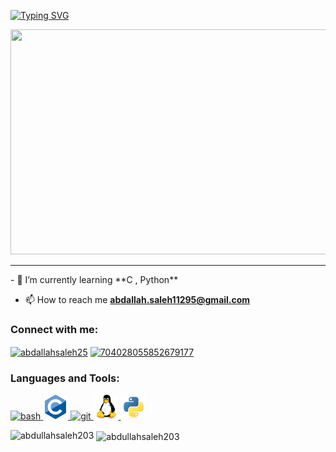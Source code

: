 <a href="https://git.io/typing-svg"><img src="https://readme-typing-svg.herokuapp.com?font=Fira+Code&duration=5003&pause=1000&color=F70000&background=2A5EFF00&width=435&lines=+++Welcome+to+my+GitHub+Profile+%F0%9F%91%8B;+i'm+Abdallah;I'm+Software+Engineer+" alt="Typing SVG" /></a>


<p align="center">
  <img src="https://i.pinimg.com/originals/cd/19/aa/cd19aa1e727d79be52ac4ce88a649951.gif" height="360
  " width=4050/>
</p>
<hr>
- 🌱 I’m currently learning **C , Python**

- 📫 How to reach me **abdallah.saleh11295@gmail.com**

<h3 align="left">Connect with me:</h3>
<p align="left">
<a href="https://twitter.com/abdallahsaleh25" target="blank"><img align="center" src="https://raw.githubusercontent.com/rahuldkjain/github-profile-readme-generator/master/src/images/icons/Social/twitter.svg" alt="abdallahsaleh25" height="30" width="40" /></a>
<a href="https://discord.gg/704028055852679177" target="blank"><img align="center" src="https://raw.githubusercontent.com/rahuldkjain/github-profile-readme-generator/master/src/images/icons/Social/discord.svg" alt="704028055852679177" height="30" width="40" /></a>
</p>

<h3 align="left">Languages and Tools:</h3>
<p align="left"> <a href="https://www.gnu.org/software/bash/" target="_blank" rel="noreferrer"> <img src="https://www.vectorlogo.zone/logos/gnu_bash/gnu_bash-icon.svg" alt="bash" width="40" height="40"/> </a> <a href="https://www.cprogramming.com/" target="_blank" rel="noreferrer"> <img src="https://raw.githubusercontent.com/devicons/devicon/master/icons/c/c-original.svg" alt="c" width="40" height="40"/> </a> <a href="https://git-scm.com/" target="_blank" rel="noreferrer"> <img src="https://www.vectorlogo.zone/logos/git-scm/git-scm-icon.svg" alt="git" width="40" height="40"/> </a> <a href="https://www.linux.org/" target="_blank" rel="noreferrer"> <img src="https://raw.githubusercontent.com/devicons/devicon/master/icons/linux/linux-original.svg" alt="linux" width="40" height="40"/> </a> <a href="https://www.python.org" target="_blank" rel="noreferrer"> <img src="https://raw.githubusercontent.com/devicons/devicon/master/icons/python/python-original.svg" alt="python" width="40" height="40"/> </a> </p>

<p><img align="left" src="https://github-readme-stats.vercel.app/api/top-langs?username=abdullahsaleh203&show_icons=true&theme=tokyonight&hide_border=true&locale=en&layout=compact" alt="abdullahsaleh203" /></p>

<p>&nbsp;<img align="center" src="https://github-readme-stats.vercel.app/api?username=abdullahsaleh203&show_icons=true&theme=tokyonight&title_color=ff0000&text_color=ffffff&locale=en" alt="abdullahsaleh203" /></p>
